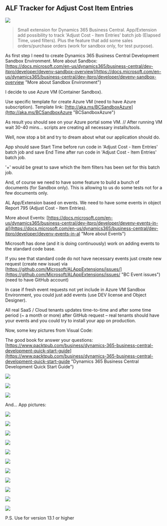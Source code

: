 ﻿## ALF Tracker for Adjust Cost Item Entries
![](media/ALFlogo.png)
> Small extension for Dynamics 365 Business Central.
> App/Extension add possibility to track 'Adjust Cost - Item Entries' batch job (Elapsed Time, used filters).
> Plus the feature that add some sales orders/purchase orders (work for sandbox only, for test purpose).

As first step I need to create Dynamics 365 Business Central Development Sandbox Environment. 
More about Sandbox: [https://docs.microsoft.com/en-us/dynamics365/business-central/dev-itpro/developer/devenv-sandbox-overview](https://docs.microsoft.com/en-us/dynamics365/business-central/dev-itpro/developer/devenv-sandbox-overview "More about Sandbox Environment")

I decide to use Azure VM (Container Sandbox).

Use specific template for create Azure VM (need to have Azure subscription). 
Template link: [http://aka.ms/BCSandboxAzure](http://aka.ms/BCSandboxAzure "BCSandboxAzure")  

As result you should see on your Azure portal some VM.
// After running VM wait 30-40 mins… scripts are creating all necessary installs/tools.

Well, now stop a bit and try to dream about what our application should do.

App should save Start Time before run code in 'Adjust Cost - Item Entries' batch job and save End Time after run code in 'Adjust Cost - Item Entries' batch job.

'+' would be great to save which the Item filters has been set for this batch job.

And, of course we need to have some feature to build a bunch of documents (for Sandbox only). This is allowing to us do some tests not for a few documents only.


AL App/Extension based on events. We need to have some events in object Report 795 (Adjust Cost - Item Entries).

More about Events: [https://docs.microsoft.com/en-us/dynamics365/business-central/dev-itpro/developer/devenv-events-in-al](https://docs.microsoft.com/en-us/dynamics365/business-central/dev-itpro/developer/devenv-events-in-al "More about Events") 

Microsoft has done (and it is doing continuously) work on adding events to the standard code base.

If you see that standard code do not have necessary events just create new request (create new issue) via [https://github.com/Microsoft/ALAppExtensions/issues/](https://github.com/Microsoft/ALAppExtensions/issues/ "BC Event issues") (need to have GitHub account)

In case if fresh event requests not yet include in Azure VM Sandbox Environment, you could just add events (use DEV license and Object Designer).

All real SaaS / Cloud tenants updates time-to-time and after some time period (~ a month or more) after GitHub request – real tenants should have your events and you could try to install your app on production.

Now, some key pictures from Visual Code:

The good book for answer your questions: [https://www.packtpub.com/business/dynamics-365-business-central-development-quick-start-guide](https://www.packtpub.com/business/dynamics-365-business-central-development-quick-start-guide "Dynamics 365 Business Central Development Quick Start Guide")

![](media/ALFTracker01.png)

![](media/ALFTracker02.png)

![](media/ALFTracker03.png)

And… App pictures:

![](media/ALFTracker04.png)

![](media/ALFTracker05.png)

![](media/ALFTracker06.png)

![](media/ALFTracker07.png)

![](media/ALFTracker08.png)

![](media/ALFTracker09.png)

![](media/ALFTracker10.png)

![](media/ALFTracker11.png)

![](media/ALFTracker12.png)

![](media/ALFTracker13.png)

![](media/ALFTracker14.png)

P.S.
Use for version 13.1 or higher